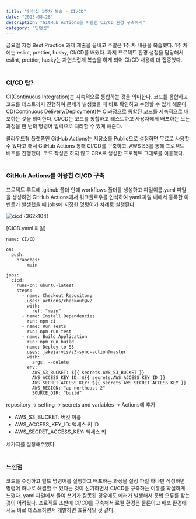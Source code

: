 ```yaml
---
title: "인턴십 1주차 복습 - CI/CD"
date: "2023-08-28"
description: "GitHub Actions를 이용한 CI/CD 환경 구축하기"
category: "인턴십"
---
```


금요일 자정 Best Practice 과제 제출을 끝내고 주말은 1주 차 내용을 복습했다. 1주 차에는 eslint, prettier, husky, CI/CD를 배웠다. 과제 프로젝트 환경 설정을 담당해서 eslint, prettier, husky는 자연스럽게 복습을 하게 되어 CI/CD 내용에 더 집중했다.  
&nbsp;

### CI/CD 란?

CI(Continuous Integration)는 지속적으로 통합하는 것을 의미한다. 코드를 통합하고 코드를 테스트까지 진행하여 문제가 발생했을 때 바로 확인하고 수정할 수 있게 해준다. CD(Continuous Delivery/Deployment)는 CI과정으로 통합된 코드를 지속적으로 배포하는 것을 의미한다. CI/CD는 코드를 통합하고 테스트하고 사용자에게 배포하는 모든 과정을 한 번의 명령어 입력으로 처리할 수 있게 해준다.

클라우드형 플랫폼인 GitHub Actions는 저장소를 Public으로 설정하면 무료로 사용할 수 있다고 해서 GitHub Actions 통해 CI/CD를 구축하고, AWS S3를 통해 프로젝트 배포를 진행했다. 코드 작성은 하지 않고 CRA로 생성한 프로젝트 그대로를 이용했다.  
&nbsp;

### GitHub Actions를 이용한 CI/CD 구축

프로젝트 루트에 .github 폴더 안에 workflows 폴더를 생성하고 파일이름.yaml 파일을 생성하면 GitHub Actions에서 워크플로우를 인식하여 yaml 파일 내에서 등록한 이벤트가 발생했을 때 jobs에 지정한 명령어가 차례로 실행된다.

![cicd {362x104}](https://velog.velcdn.com/images/somin/post/972d0da0-4bed-40d8-b3e7-7a654bac9a08/image.png)

[CICD.yaml 파일]

```tsx
name: CI/CD

on:
  push:
    branches:
      - main

jobs:
  cicd:
    runs-on: ubuntu-latest
    steps:
      - name: Checkout Repository
        uses: actions/checkout@v2
        with:
          ref: "main"
      - name: Install Dependencies
        run: npm ci
      - name: Run Tests
        run: npm run test
      - name: Build Application
        run: npm run build
      - name: Deploy to S3
        uses: jakejarvis/s3-sync-action@master
        with:
          args: --delete
        env:
          AWS_S3_BUCKET: ${{ secrets.AWS_S3_BUCKET }}
          AWS_ACCESS_KEY_ID: ${{ secrets.AWS_ACCESS_KEY_ID }}
          AWS_SECRET_ACCESS_KEY: ${{ secrets.AWS_SECRET_ACCESS_KEY }}
          AWS_REGION: "ap-northeast-2"
          SOURCE_DIR: "build"
```

repository → setting → secrets and variables → Actions에 추가

- AWS_S3_BUCKET: 버킷 이름
- AWS_ACCESS_KEY_ID: 액세스 키 ID
- AWS_SECRET_ACCESS_KEY: 액세스 키

세가지를 설정해주었다.  
&nbsp;

### 느낀점

코드를 수정하고 빌드 명령어를 실행하고 배포하는 과정을 설정 파일 하나만 작성하면 명령어 하나로 해결할 수 있다는 것이 신기하면서 CI/CD를 구축하는 이유를 확실하게 느꼈다. yaml 파일에서 들여 쓰기가 잘못된 경우에도 에러가 발생해서 문법 오류를 찾는 것이 어려웠다. 프로젝트 초반에 CI/CD를 구축해서 로컬 환경은 물론이고 배포 환경에서도 바로 테스트하면서 개발하면 효율적일 것 같다.

